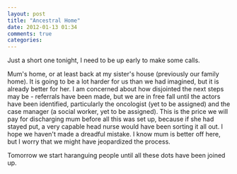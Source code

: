 ```yaml
---
layout: post
title: "Ancestral Home"
date: 2012-01-13 01:34
comments: true
categories: 
---
```


Just a short one tonight, I need to be up early to make some calls.

Mum's home, or at least back at my sister's house (previously our family home). It is going to be a lot harder for us than we had imagined, but it is already better for her. I am concerned about how disjointed the next steps may be - referrals have been made, but we are in free fall until the actors have been identified, particularly the oncologist (yet to be assigned) and the case manager (a social worker, yet to be assigned). This is the price we will pay for discharging mum before all this was set up, because if she had stayed put, a very capable head nurse would have been sorting it all out. I hope we haven't made a dreadful mistake. I know mum is better off here, but I worry that we might have jeopardized the process.

Tomorrow we start haranguing people until all these dots have been joined up.